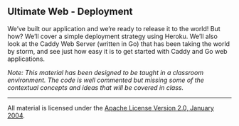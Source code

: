 ## Ultimate Web - Deployment
We’ve built our application and we’re ready to release it to the world! But how? We’ll cover a simple deployment strategy using Heroku. We’ll also look at the Caddy Web Server (written in Go) that has been taking the world by storm, and see just how easy it is to get started with Caddy and Go web applications.

*Note: This material has been designed to be taught in a classroom environment. The code is well commented but missing some of the contextual concepts and ideas that will be covered in class.*

___
All material is licensed under the [Apache License Version 2.0, January 2004](http://www.apache.org/licenses/LICENSE-2.0).

